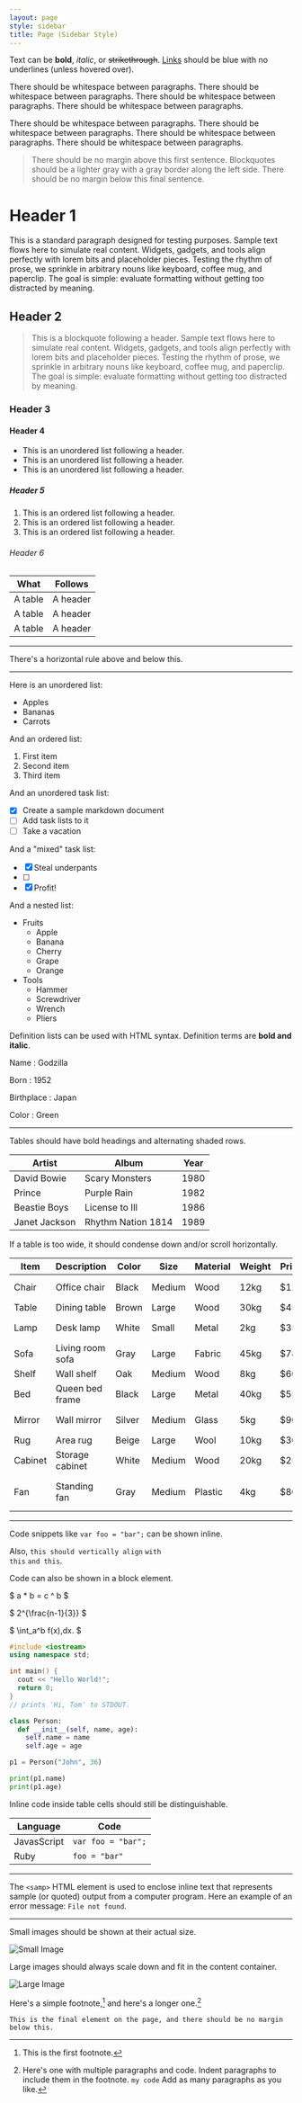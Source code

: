 ```yaml
---
layout: page
style: sidebar
title: Page (Sidebar Style)
---
```


Text can be **bold**, *italic*, or ~~strikethrough~~. [Links](https://github.com) should be blue with no underlines (unless hovered over).

There should be whitespace between paragraphs. There should be whitespace between paragraphs. There should be whitespace between paragraphs. There should be whitespace between paragraphs.

There should be whitespace between paragraphs. There should be whitespace between paragraphs. There should be whitespace between paragraphs. There should be whitespace between paragraphs.

> There should be no margin above this first sentence.
> Blockquotes should be a lighter gray with a gray border along the left side.
> There should be no margin below this final sentence.

# Header 1

This is a standard paragraph designed for testing purposes. Sample text flows here to simulate real content. Widgets, gadgets, and tools align perfectly with lorem bits and placeholder pieces. Testing the rhythm of prose, we sprinkle in arbitrary nouns like keyboard, coffee mug, and paperclip. The goal is simple: evaluate formatting without getting too distracted by meaning.


## Header 2

> This is a blockquote following a header. Sample text flows here to simulate real content. Widgets, gadgets, and tools align perfectly with lorem bits and placeholder pieces. Testing the rhythm of prose, we sprinkle in arbitrary nouns like keyboard, coffee mug, and paperclip. The goal is simple: evaluate formatting without getting too distracted by meaning.

### Header 3

#### Header 4

- This is an unordered list following a header.
- This is an unordered list following a header.
- This is an unordered list following a header.

##### Header 5

1. This is an ordered list following a header.
2. This is an ordered list following a header.
3. This is an ordered list following a header.

###### Header 6

| What       | Follows    |
|------------|------------|
| A table    | A header   |
| A table    | A header   |
| A table    | A header   |

---

There's a horizontal rule above and below this.

---

Here is an unordered list:

- Apples
- Bananas
- Carrots

And an ordered list:

1. First item
2. Second item
3. Third item

And an unordered task list:

- [x] Create a sample markdown document
- [ ] Add task lists to it
- [ ] Take a vacation

And a "mixed" task list:

- [x] Steal underpants
- [ ]
- [x] Profit!

And a nested list:

- Fruits
  - Apple
  - Banana
  - Cherry
  - Grape
  - Orange
- Tools
  - Hammer
  - Screwdriver
  - Wrench
  - Pliers


Definition lists can be used with HTML syntax. Definition terms are **bold and italic**.

Name
: Godzilla

Born
: 1952

Birthplace
: Japan

Color
: Green

---

Tables should have bold headings and alternating shaded rows.

| Artist        | Album                | Year |
|---------------|----------------------|------|
| David Bowie   | Scary Monsters       | 1980 |
| Prince        | Purple Rain          | 1982 |
| Beastie Boys  | License to Ill       | 1986 |
| Janet Jackson | Rhythm Nation 1814   | 1989 |

If a table is too wide, it should condense down and/or scroll horizontally.

| Item         | Description      | Color     | Size    | Material  | Weight | Price  | Rating | Stock | Notes                        |
|--------------|------------------|-----------|---------|-----------|--------|--------|--------|-------|-------------------------------|
| Chair        | Office chair      | Black     | Medium  | Wood      | 12kg   | $120   | 4.5    | Yes   | Adjustable height             |
| Table        | Dining table      | Brown     | Large   | Wood      | 30kg   | $450   | 4.7    | Yes   | Seats six                     |
| Lamp         | Desk lamp         | White     | Small   | Metal     | 2kg    | $35    | 4.2    | No    | LED light included            |
| Sofa         | Living room sofa  | Gray      | Large   | Fabric    | 45kg   | $780   | 4.8    | Yes   | Three seats                   |
| Shelf        | Wall shelf        | Oak       | Medium  | Wood      | 8kg    | $60    | 4.6    | Yes   | Easy to install               |
| Bed          | Queen bed frame   | Black     | Large   | Metal     | 40kg   | $550   | 4.9    | Yes   | Mattress not included         |
| Mirror       | Wall mirror       | Silver    | Medium  | Glass     | 5kg    | $90    | 4.3    | Yes   | Comes with mounting kit       |
| Rug          | Area rug          | Beige     | Large   | Wool      | 10kg   | $300   | 4.4    | No    | Hand-woven                    |
| Cabinet      | Storage cabinet   | White     | Medium  | Wood      | 20kg   | $250   | 4.7    | Yes   | Multiple compartments         |
| Fan          | Standing fan      | Gray      | Medium  | Plastic   | 4kg    | $80    | 4.1    | Yes   | Adjustable speed settings     |


---

Code snippets like `var foo = "bar";` can be shown inline.

Also, `this should vertically align` <code>with this</code> <code>and this</code>.

Code can also be shown in a block element.


$ a \* b = c ^ b $

$ 2^{\frac{n-1}{3}} $

$ \int_a^b f(x)\,dx. $

```cpp
#include <iostream>
using namespace std;

int main() {
  cout << "Hello World!";
  return 0;
}
// prints 'Hi, Tom' to STDOUT.
```

```python
class Person:
  def __init__(self, name, age):
    self.name = name
    self.age = age

p1 = Person("John", 36)

print(p1.name)
print(p1.age)
```

Inline code inside table cells should still be distinguishable.

| Language    | Code              |
|-------------|-------------------|
| JavasScript | `var foo = "bar";`|
| Ruby        | `foo = "bar"`     |

---

The `<samp>` HTML element is used to enclose inline text that represents sample (or quoted) output from a computer program. Here an example of an error message: `File not found`.

---

Small images should be shown at their actual size.

![Small Image](https://placebear.com/g/300/200)

Large images should always scale down and fit in the content container.

![Large Image](https://placebear.com/g/1200/800)

Here's a simple footnote,[^1] and here's a longer one.[^2]

[^1]: This is the first footnote.

[^2]: Here's one with multiple paragraphs and code.
     Indent paragraphs to include them in the footnote.
     `my code`
     Add as many paragraphs as you like.

`This is the final element on the page, and there should be no margin below this.`

